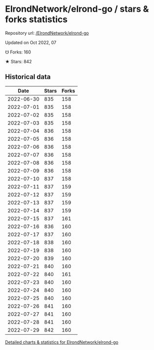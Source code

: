 # ElrondNetwork/elrond-go / stars & forks statistics

Repository url: [/ElrondNetwork/elrond-go](https://github.com/ElrondNetwork/elrond-go)

Updated on Oct 2022, 07

☋ Forks: 160

★ Stars: 842

## Historical data
| Date | Stars | Forks |
|------|-------|-------|
| 2022-06-30 | 835 | 158 | 
| 2022-07-01 | 835 | 158 | 
| 2022-07-02 | 835 | 158 | 
| 2022-07-03 | 835 | 158 | 
| 2022-07-04 | 836 | 158 | 
| 2022-07-05 | 836 | 158 | 
| 2022-07-06 | 836 | 158 | 
| 2022-07-07 | 836 | 158 | 
| 2022-07-08 | 836 | 158 | 
| 2022-07-09 | 836 | 158 | 
| 2022-07-10 | 837 | 158 | 
| 2022-07-11 | 837 | 159 | 
| 2022-07-12 | 837 | 159 | 
| 2022-07-13 | 837 | 159 | 
| 2022-07-14 | 837 | 159 | 
| 2022-07-15 | 837 | 161 | 
| 2022-07-16 | 836 | 160 | 
| 2022-07-17 | 837 | 160 | 
| 2022-07-18 | 838 | 160 | 
| 2022-07-19 | 838 | 160 | 
| 2022-07-20 | 839 | 160 | 
| 2022-07-21 | 840 | 160 | 
| 2022-07-22 | 840 | 161 | 
| 2022-07-23 | 840 | 160 | 
| 2022-07-24 | 840 | 160 | 
| 2022-07-25 | 840 | 160 | 
| 2022-07-26 | 841 | 160 | 
| 2022-07-27 | 841 | 160 | 
| 2022-07-28 | 841 | 160 | 
| 2022-07-29 | 842 | 160 | 


[Detailed charts & statistics for ElrondNetwork/elrond-go](https://reviewgithub.com/rep/ElrondNetwork/elrond-go)

